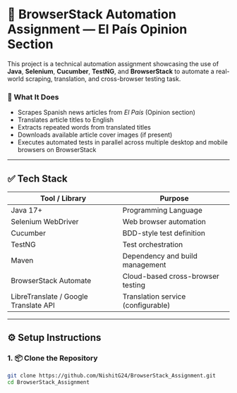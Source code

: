 # 🧪 BrowserStack Automation Assignment — El País Opinion Section

This project is a technical automation assignment showcasing the use of **Java**, **Selenium**, **Cucumber**, **TestNG**, and **BrowserStack** to automate a real-world scraping, translation, and cross-browser testing task.

### 🧠 What It Does

- Scrapes Spanish news articles from *El País* (Opinion section)
- Translates article titles to English
- Extracts repeated words from translated titles
- Downloads available article cover images (if present)
- Executes automated tests in parallel across multiple desktop and mobile browsers on BrowserStack

---

## ✅ Tech Stack

| Tool / Library                   | Purpose                                 |
|----------------------------------|-----------------------------------------|
| Java 17+                         | Programming Language                    |
| Selenium WebDriver               | Web browser automation                  |
| Cucumber                         | BDD-style test definition               |
| TestNG                           | Test orchestration                      |
| Maven                            | Dependency and build management         |
| BrowserStack Automate            | Cloud-based cross-browser testing       |
| LibreTranslate / Google Translate API | Translation service (configurable) |

---

## ⚙️ Setup Instructions

### 1. 📦 Clone the Repository

```bash
git clone https://github.com/NishitG24/BrowserStack_Assignment.git
cd BrowserStack_Assignment
